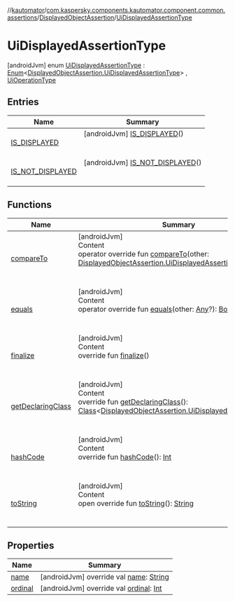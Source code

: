 //[kautomator](../../../index.md)/[com.kaspersky.components.kautomator.component.common.assertions](../../index.md)/[DisplayedObjectAssertion](../index.md)/[UiDisplayedAssertionType](index.md)



# UiDisplayedAssertionType  
 [androidJvm] enum [UiDisplayedAssertionType](index.md) : [Enum](https://kotlinlang.org/api/latest/jvm/stdlib/kotlin/-enum/index.html)<[DisplayedObjectAssertion.UiDisplayedAssertionType](index.md)> , [UiOperationType](../../../com.kaspersky.components.kautomator.intercept.operation/-ui-operation-type/index.md)   


## Entries  
  
|  Name|  Summary| 
|---|---|
| [IS_DISPLAYED](-i-s_-d-i-s-p-l-a-y-e-d/index.md)|  [androidJvm] [IS_DISPLAYED](-i-s_-d-i-s-p-l-a-y-e-d/index.md)()  <br>  <br>   <br>
| [IS_NOT_DISPLAYED](-i-s_-n-o-t_-d-i-s-p-l-a-y-e-d/index.md)|  [androidJvm] [IS_NOT_DISPLAYED](-i-s_-n-o-t_-d-i-s-p-l-a-y-e-d/index.md)()  <br>  <br>   <br>


## Functions  
  
|  Name|  Summary| 
|---|---|
| [compareTo](https://kotlinlang.org/api/latest/jvm/stdlib/kotlin/-enum/compare-to.html)| [androidJvm]  <br>Content  <br>operator override fun [compareTo](https://kotlinlang.org/api/latest/jvm/stdlib/kotlin/-enum/compare-to.html)(other: [DisplayedObjectAssertion.UiDisplayedAssertionType](index.md)): [Int](https://kotlinlang.org/api/latest/jvm/stdlib/kotlin/-int/index.html)  <br><br><br>
| [equals](https://kotlinlang.org/api/latest/jvm/stdlib/kotlin/-enum/equals.html)| [androidJvm]  <br>Content  <br>operator override fun [equals](https://kotlinlang.org/api/latest/jvm/stdlib/kotlin/-enum/equals.html)(other: [Any](https://kotlinlang.org/api/latest/jvm/stdlib/kotlin/-any/index.html)?): [Boolean](https://kotlinlang.org/api/latest/jvm/stdlib/kotlin/-boolean/index.html)  <br><br><br>
| [finalize](https://kotlinlang.org/api/latest/jvm/stdlib/kotlin/-enum/finalize.html)| [androidJvm]  <br>Content  <br>override fun [finalize](https://kotlinlang.org/api/latest/jvm/stdlib/kotlin/-enum/finalize.html)()  <br><br><br>
| [getDeclaringClass](https://kotlinlang.org/api/latest/jvm/stdlib/kotlin/-enum/get-declaring-class.html)| [androidJvm]  <br>Content  <br>override fun [getDeclaringClass](https://kotlinlang.org/api/latest/jvm/stdlib/kotlin/-enum/get-declaring-class.html)(): [Class](https://docs.oracle.com/javase/8/docs/api/java/lang/Class.html)<[DisplayedObjectAssertion.UiDisplayedAssertionType](index.md)>  <br><br><br>
| [hashCode](https://kotlinlang.org/api/latest/jvm/stdlib/kotlin/-enum/hash-code.html)| [androidJvm]  <br>Content  <br>override fun [hashCode](https://kotlinlang.org/api/latest/jvm/stdlib/kotlin/-enum/hash-code.html)(): [Int](https://kotlinlang.org/api/latest/jvm/stdlib/kotlin/-int/index.html)  <br><br><br>
| [toString](https://kotlinlang.org/api/latest/jvm/stdlib/kotlin/-enum/to-string.html)| [androidJvm]  <br>Content  <br>open override fun [toString](https://kotlinlang.org/api/latest/jvm/stdlib/kotlin/-enum/to-string.html)(): [String](https://kotlinlang.org/api/latest/jvm/stdlib/kotlin/-string/index.html)  <br><br><br>


## Properties  
  
|  Name|  Summary| 
|---|---|
| [name](index.md#com.kaspersky.components.kautomator.component.common.assertions/DisplayedObjectAssertion.UiDisplayedAssertionType/name/#/PointingToDeclaration/)|  [androidJvm] override val [name](index.md#com.kaspersky.components.kautomator.component.common.assertions/DisplayedObjectAssertion.UiDisplayedAssertionType/name/#/PointingToDeclaration/): [String](https://kotlinlang.org/api/latest/jvm/stdlib/kotlin/-string/index.html)   <br>
| [ordinal](index.md#com.kaspersky.components.kautomator.component.common.assertions/DisplayedObjectAssertion.UiDisplayedAssertionType/ordinal/#/PointingToDeclaration/)|  [androidJvm] override val [ordinal](index.md#com.kaspersky.components.kautomator.component.common.assertions/DisplayedObjectAssertion.UiDisplayedAssertionType/ordinal/#/PointingToDeclaration/): [Int](https://kotlinlang.org/api/latest/jvm/stdlib/kotlin/-int/index.html)   <br>


